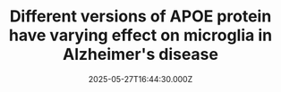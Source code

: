 ---
title: "Different versions of APOE protein have varying effect on microglia in Alzheimer's disease"
date: 2025-05-27T16:44:30.000Z
category: Health
externalLink: "https://www.sciencedaily.com/releases/2025/05/250527124430.htm"
image: ""
excerpt: "A new study suggests how APOE2 is protective while APOE4 increases disease risk by regulating the brain's immune cells.…"
---